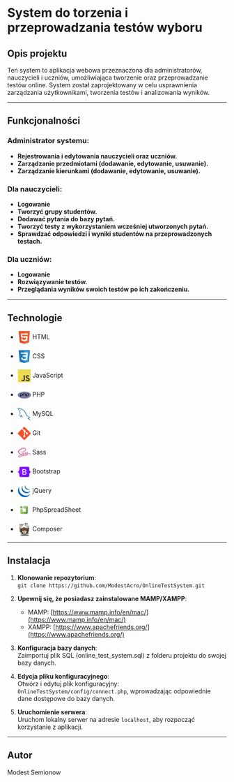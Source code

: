 # System do torzenia i przeprowadzania testów wyboru

## Opis projektu
Ten system to aplikacja webowa przeznaczona dla administratorów, nauczycieli i uczniów, umożliwiająca tworzenie oraz przeprowadzanie testów online. System został zaprojektowany w celu usprawnienia zarządzania użytkownikami, tworzenia testów i analizowania wyników.

---

## Funkcjonalności

### Administrator systemu:
- **Rejestrowania i edytowania nauczycieli oraz uczniów.**
- **Zarządzanie przedmiotami (dodawanie, edytowanie, usuwanie).**
- **Zarządzanie kierunkami (dodawanie, edytowanie, usuwanie).**

### Dla nauczycieli:
- **Logowanie**
- **Tworzyć grupy studentów.**
- **Dodawać pytania do bazy pytań.**
- **Tworzyć testy z wykorzystaniem wcześniej utworzonych pytań.**
- **Sprawdzać odpowiedzi i wyniki studentów na przeprowadzonych testach.**

### Dla uczniów:
- **Logowanie**
- **Rozwiązywanie testów.**
- **Przeglądania wyników swoich testów po ich zakończeniu.**

---

## Technologie
<!-- https://github.com/marwin1991/profile-technology-icons -->


- <img src="assets/images/icons/README/HTML5.png" alt="HTML" style="width:30px; vertical-align:middle;"> <span>HTML</span>

- <img src="assets/images/icons/README/CSS3.png" alt="CSS" style="width:30px; vertical-align:middle;"> <span>CSS</span>

- <img src="assets/images/icons/README/JavaScript.png" alt="JavaScript" style="width:30px; vertical-align:middle;"> <span>JavaScript</span>

- <img src="assets/images/icons/README/PHP.png" alt="PHP" style="width:30px; vertical-align:middle;"> <span>PHP</span>

- <img src="assets/images/icons/README/MySQL.png" alt="MySQL" style="width:30px; vertical-align:middle;"> <span>MySQL</span>

- <img src="assets/images/icons/README/Git.png" alt="Git" style="width:30px; vertical-align:middle;"> <span>Git</span>

- <img src="assets/images/icons/README/Sass.png" alt="Sass" style="width:30px; vertical-align:middle;"> <span>Sass</span>

- <img src="assets/images/icons/README/Bootstrap.png" alt="Bootstrap" style="width:30px; vertical-align:middle;"> <span>Bootstrap</span>

- <img src="assets/images/icons/README/jQuery.png" alt="jQuery" style="width:30px; vertical-align:middle;"> <span>jQuery<span>

- <img src="assets/images/icons/README/phpspreadsheet.png" alt="jQuery" style="width:30px; vertical-align:middle;"> <span>PhpSpreadSheet<span>

- <img src="assets/images/icons/README/Composer.png" alt="jQuery" style="width:30px; vertical-align:middle;"> <span>Composer<span>



---

## Instalacja

1. **Klonowanie repozytorium**:  
   `git clone https://github.com/ModestAcro/OnlineTestSystem.git`

2. **Upewnij się, że posiadasz zainstalowane MAMP/XAMPP**:
   - MAMP: [https://www.mamp.info/en/mac/](https://www.mamp.info/en/mac/)
   - XAMPP: [https://www.apachefriends.org/](https://www.apachefriends.org/)
  
3. **Konfiguracja bazy danych**:  
   Zaimportuj plik SQL (online_test_system.sql) z folderu projektu do swojej bazy danych.

4. **Edycja pliku konfiguracyjnego**:  
   Otwórz i edytuj plik konfiguracyjny:
   `OnlineTestSystem/config/connect.php`, wprowadzając odpowiednie dane dostępowe do bazy danych.

5. **Uruchomienie serwera**:  
   Uruchom lokalny serwer na adresie `localhost`, aby rozpocząć korzystanie z aplikacji.

---

## Autor

Modest Semionow





